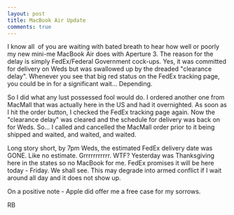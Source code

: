 ```yaml
---
layout: post
title: MacBook Air Update
comments: true
---
```

I know all  of you are waiting with bated breath to hear how well or poorly my new mini-me MacBook Air does with Aperture 3. The reason for the delay is simply FedEx/Federal Government cock-ups. Yes, it was committed for delivery on Weds but was swallowed up by the dreaded "clearance delay". Whenever you see that big red status on the FedEx tracking page, you could be in for a significant wait... Depending.

So I did what any lust possessed fool would do. I ordered another one from MacMall that was actually here in the US and had it overnighted. As soon as I hit the order button, I checked the FedEx tracking page again. Now the "clearance delay" was cleared and the schedule for delivery was back on for Weds. So... I called and cancelled the MacMall order prior to it being shipped and waited, and waited, and waited.

Long story short, by 7pm Weds, the estimated FedEx delivery date was GONE. Like no estimate. Grrrrrrrrrrr. WTF? Yesterday was Thanksgiving here in the states so no MacBook for me. FedEx promises it will be here today - Friday. We shall see. This may degrade into armed conflict if I wait around all day and it does not show up.

On a positive note - Apple did offer me a free case for my sorrows.

RB